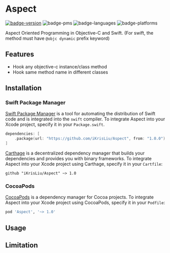 # Aspect

[![badge-version](https://img.shields.io/cocoapods/v/Aspect.svg?label=version)](https://github.com/iKrisLiu/Aspect/releases)
![badge-pms](https://img.shields.io/badge/languages-Swift|ObjC-orange.svg)
![badge-languages](https://img.shields.io/badge/supports-Carthage|CocoaPods|SwiftPM-green.svg)
![badge-platforms](https://img.shields.io/cocoapods/p/Aspect.svg?style=flat)

Aspect Oriented Programming in Objective-C and Swift. (For swift, the method must have `@objc dynamic` prefix keyword)

## Features
- Hook any objective-c instance/class method
- Hook same method name in different classes

## Installation
### Swift Package Manager
[Swift Package Manager](https://swift.org/package-manager/) is a tool for automating the distribution of Swift code and is integrated into the `swift` compiler. To integrate Aspect into your Xcode project, specify it in your `Package.swift`.

```swift
dependencies: [
    .package(url: "https://github.com/iKrisLiu/Aspect", from: "1.0.0")
]
```

[Carthage](https://github.com/Carthage/Carthage) is a decentralized dependency manager that builds your dependencies and provides you with binary frameworks. To integrate Aspect into your Xcode project using Carthage, specify it in your `Cartfile`:

```ogdl
github "iKrisLiu/Aspect" ~> 1.0
```

### CocoaPods
[CocoaPods](https://cocoapods.org) is a dependency manager for Cocoa projects. To integrate Aspect into your Xcode project using CocoaPods, specify it in your `Podfile`:

```ruby
pod 'Aspect', '~> 1.0'
```

## Usage


## Limitation
